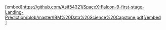 #
[embed]https://github.com/Asif54321/SpaceX-Falcon-9-first-stage-Landing-Prediction/blob/master/IBM%20Data%20Science%20Capstone.pdf[/embed]

